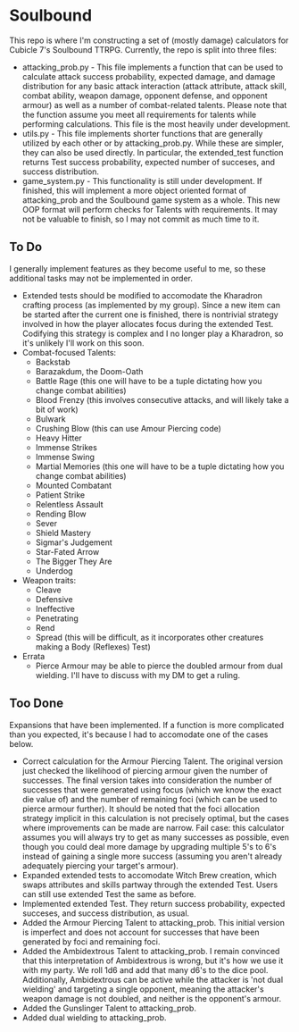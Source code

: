 # Soulbound

This repo is where I'm constructing a set of (mostly damage) calculators for Cubicle 7's Soulbound TTRPG. Currently, the repo is split into three files:
  * attacking_prob.py - This file implements a function that can be used to calculate attack success probability, expected damage, and damage distribution for any basic attack interaction (attack attribute, attack skill, combat ability, weapon damage, opponent defense, and opponent armour) as well as a number of combat-related talents. Please note that the function assume you meet all requirements for talents while performing calculations. This file is the most heavily under development. 
  * utils.py - This file implements shorter functions that are generally utilized by each other or by attacking_prob.py. While these are simpler, they can also be used directly. In particular, the extended_test function returns Test success probability, expected number of succeses, and success distribution. 
  * game_system.py - This functionality is still under development. If finished, this will implement a more object oriented format of attacking_prob and the Soulbound game system as a whole. This new OOP format will perform checks for Talents with requirements. It may not be valuable to finish, so I may not commit as much time to it.

## To Do

I generally implement features as they become useful to me, so these additional tasks may not be implemented in order.

  * Extended tests should be modified to accomodate the Kharadron crafting process (as implemented by my group). Since a new item can be started after the current one is finished, there is nontrivial strategy involved in how the player allocates focus during the extended Test. Codifying this strategy is complex and I no longer play a Kharadron, so it's unlikely I'll work on this soon.
  * Combat-focused Talents:
    * Backstab
    * Barazakdum, the Doom-Oath
    * Battle Rage (this one will have to be a tuple dictating how you change combat abilities)
    * Blood Frenzy (this involves consecutive attacks, and will likely take a bit of work)
    * Bulwark
    * Crushing Blow (this can use Amour Piercing code)
    * Heavy Hitter
    * Immense Strikes
    * Immense Swing
    * Martial Memories (this one will have to be a tuple dictating how you change combat abilities)
    * Mounted Combatant
    * Patient Strike
    * Relentless Assault
    * Rending Blow
    * Sever
    * Shield Mastery
    * Sigmar's Judgement
    * Star-Fated Arrow
    * The Bigger They Are
    * Underdog
  * Weapon traits:
    * Cleave
    * Defensive
    * Ineffective
    * Penetrating
    * Rend
    * Spread (this will be difficult, as it incorporates other creatures making a Body (Reflexes) Test)
  * Errata
    * Pierce Armour may be able to pierce the doubled armour from dual wielding. I'll have to discuss with my DM to get a ruling.

## Too Done

Expansions that have been implemented. If a function is more complicated than you expected, it's because I had to accomodate one of the cases below.

  * Correct calculation for the Armour Piercing Talent. The original version just checked the likelihood of piercing armour given the number of successes. The final version takes into consideration the number of successes that were generated using focus (which we know the exact die value of) and the number of remaining foci (which can be used to pierce armour further). It should be noted that the foci allocation strategy implicit in this calculation is not precisely optimal, but the cases where improvements can be made are narrow. Fail case: this calculator assumes you will always try to get as many successes as possible, even though you could deal more damage by upgrading multiple 5's to 6's instead of gaining a single more success (assuming you aren't already adequately piercing your target's armour).
  * Expanded extended tests to accomodate Witch Brew creation, which swaps attributes and skills partway through the extended Test. Users can still use extended Test the same as before.
  * Implemented extended Test. They return success probability, expected succeses, and success distribution, as usual.
  * Added the Armour Piercing Talent to attacking_prob. This initial version is imperfect and does not account for successes that have been generated by foci and remaining foci.
  * Added the Ambidextrous Talent to attacking_prob. I remain convinced that this interpretation of Ambidextrous is wrong, but it's how we use it with my party. We roll 1d6 and add that many d6's to the dice pool. Additionally, Ambidextrous can be active while the attacker is 'not dual wielding' and targeting a single opponent, meaning the attacker's weapon damage is not doubled, and neither is the opponent's armour.
  * Added the Gunslinger Talent to attacking_prob.
  * Added dual wielding to attacking_prob.